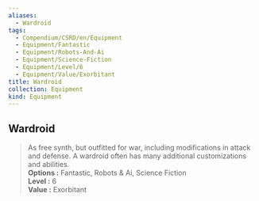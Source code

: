 ```yaml
---
aliases:
  - Wardroid
tags:
  - Compendium/CSRD/en/Equipment
  - Equipment/Fantastic
  - Equipment/Robots-And-Ai
  - Equipment/Science-Fiction
  - Equipment/Level/6
  - Equipment/Value/Exorbitant
title: Wardroid
collection: Equipment
kind: Equipment
---
```

## Wardroid  
  
>As free synth, but outfitted for war, including modifications in attack and defense. A wardroid often has many additional customizations and abilities.  
> **Options :** Fantastic, Robots & Ai, Science Fiction  
> **Level :** 6  
> **Value :** Exorbitant